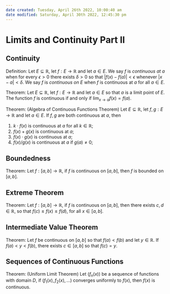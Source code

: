 ```yaml
---
date created: Tuesday, April 26th 2022, 10:00:40 am
date modified: Saturday, April 30th 2022, 12:45:30 pm
---
```


# Limits and Continuity Part II

## Continuity

Definition: Let $E \subseteq \mathbb R$, let $f: E \to \mathbb R$ and let $a \in E$. We say $f$ is *continuous at* $a$ when for every $\epsilon > 0$ there exists $\delta > 0$ so that $|f(x) - f(a)| < \epsilon$ whenever $|x - a| < \delta$. We say $f$ is *continuous on* $E$ when $f$ is continuous at $a$ for all $a \in E$.

Theorem: Let $E \subseteq \mathbb R$, let $f: E \to \mathbb R$ and let $a \in E$ so that $a$ is a limit point of $E$. The function $f$ is continuous if and only if $\lim_{x \to a} f(x) = f(a)$.

Theorem: (Algebra of Continuous Functions Theorem) Let $E \subseteq \mathbb R$, let $f, g: E \to \mathbb R$ and let $a \in E$. If $f, g$ are both continuous at $a$, then

1. $k \cdot f(x)$ is continuous at $a$ for all $k \in \mathbb R$;
2. $f(x) + g(x)$ is continuous at $a$;
3. $f(x) \cdot g(x)$ is continuous at $a$;
4. $f(x) / g(x)$ is continuous at $a$ if $g(a) \ne 0$;

## Boundedness

Theorem: Let $f: [a, b] \to \mathbb R$, if $f$ is continuous on $[a, b]$, then $f$ is bounded on $[a, b]$.

## Extreme Theorem

Theorem: Let $f: [a, b] \to \mathbb R$, if $f$ is continuous on $[a, b]$, then there exists $c, d \in \mathbb R$, so that $f(c) \le f(x) \le f(d)$, for all $x \in [a, b]$.

## Intermediate Value Theorem

Theorem: Let $f$ be continuous on $[a, b]$ so that $f(a) < f(b)$ and let $y \in \mathbb R$. If $f(a) < y < f(b)$, there exists $c \in [a, b]$ so that $f(c) = y$.

## Sequences of Continuous Functions

Theorem: (Uniform Limit Theorem) Let $(f_n(x))$ be a sequence of functions with domain $D$, if $(f_1(x), f_2(x), \dots)$ converges uniformly to $f(x)$, then $f(x)$ is continuous.
